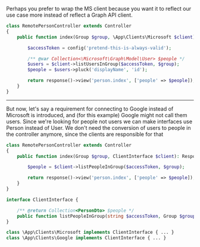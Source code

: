 
Perhaps you prefer to wrap the MS client because you want it to reflect our use case more instead of reflect a Graph API client.

```php
class RemotePersonController extends Controller
{
    public function index(Group $group, \App\Clients\Microsoft $client): Response {

        $accessToken = config('pretend-this-is-always-valid');

        /** @var Collection<\Microsoft\Graph\Model\User> $people */
        $users = $client->listUsersInGroup($accessToken, $group);
        $people = $users->pluck('displayName', 'id');

        return response()->view('person.index', ['people' => $people]);
    }
}
```



----
But now, let's say a requirement for connecting to Google instead of Microsoft is introduced, and (for this example) Google might not call them users.
Since we're looking for people not users we can make interfaces use Person instead of User.
We don't need the conversion of users to people in the controller anymore, since the clients are responsible for that

```php
class RemotePersonController extends Controller
{
    public function index(Group $group, ClientInterface $client): Response {

        $people = $client->listPeopleInGroup($accessToken, $group);

        return response()->view('person.index', ['people' => $people]);
    }
}
```

```php
interface ClientInterface {

    /** @return Collection<PersonDto> $people */
    public function listPeopleInGroup(string $accessToken, Group $group): array;
}

class \App\Clients\Microsoft implements ClientInterface { ... }
class \App\Clients\Google implements ClientInterface { ... }
```

